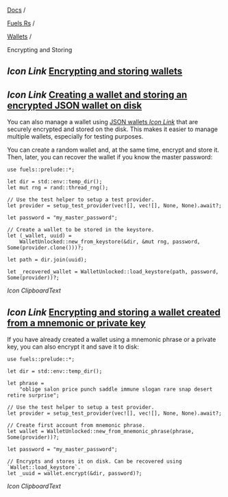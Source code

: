 [Docs](https://docs.fuel.network/) /

[Fuels Rs](https://docs.fuel.network/docs/fuels-rs/) /

[Wallets](https://docs.fuel.network/docs/fuels-rs/wallets/) /

Encrypting and Storing

## _Icon Link_ [Encrypting and storing wallets](https://docs.fuel.network/docs/fuels-rs/wallets/encrypting-and-storing/\#encrypting-and-storing-wallets)

## _Icon Link_ [Creating a wallet and storing an encrypted JSON wallet on disk](https://docs.fuel.network/docs/fuels-rs/wallets/encrypting-and-storing/\#creating-a-wallet-and-storing-an-encrypted-json-wallet-on-disk)

You can also manage a wallet using [JSON wallets _Icon Link_](https://cryptobook.nakov.com/symmetric-key-ciphers/ethereum-wallet-encryption) that are securely encrypted and stored on the disk. This makes it easier to manage multiple wallets, especially for testing purposes.

You can create a random wallet and, at the same time, encrypt and store it. Then, later, you can recover the wallet if you know the master password:

```fuel_Box fuel_Box-idXKMmm-css
use fuels::prelude::*;

let dir = std::env::temp_dir();
let mut rng = rand::thread_rng();

// Use the test helper to setup a test provider.
let provider = setup_test_provider(vec![], vec![], None, None).await?;

let password = "my_master_password";

// Create a wallet to be stored in the keystore.
let (_wallet, uuid) =
    WalletUnlocked::new_from_keystore(&dir, &mut rng, password, Some(provider.clone()))?;

let path = dir.join(uuid);

let _recovered_wallet = WalletUnlocked::load_keystore(path, password, Some(provider))?;
```

_Icon ClipboardText_

## _Icon Link_ [Encrypting and storing a wallet created from a mnemonic or private key](https://docs.fuel.network/docs/fuels-rs/wallets/encrypting-and-storing/\#encrypting-and-storing-a-wallet-created-from-a-mnemonic-or-private-key)

If you have already created a wallet using a mnemonic phrase or a private key, you can also encrypt it and save it to disk:

```fuel_Box fuel_Box-idXKMmm-css
use fuels::prelude::*;

let dir = std::env::temp_dir();

let phrase =
    "oblige salon price punch saddle immune slogan rare snap desert retire surprise";

// Use the test helper to setup a test provider.
let provider = setup_test_provider(vec![], vec![], None, None).await?;

// Create first account from mnemonic phrase.
let wallet = WalletUnlocked::new_from_mnemonic_phrase(phrase, Some(provider))?;

let password = "my_master_password";

// Encrypts and stores it on disk. Can be recovered using `Wallet::load_keystore`.
let _uuid = wallet.encrypt(&dir, password)?;
```

_Icon ClipboardText_